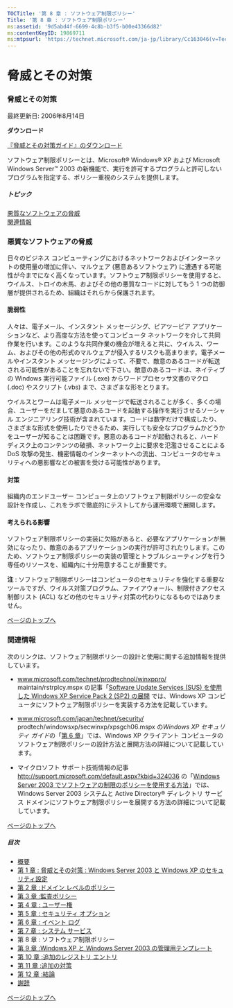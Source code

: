 ```yaml
---
TOCTitle: '第 8 章 : ソフトウェア制限ポリシー'
Title: '第 8 章 : ソフトウェア制限ポリシー'
ms:assetid: '9d5abd4f-6699-4c8b-b3f5-b00e43366d82'
ms:contentKeyID: 19869711
ms:mtpsurl: 'https://technet.microsoft.com/ja-jp/library/Cc163046(v=TechNet.10)'
---
```


脅威とその対策
==============

### 脅威とその対策

最終更新日: 2006年8月14日

**ダウンロード**

[『脅威とその対策ガイド』のダウンロード](http://go.microsoft.com/fwlink/?linkid=15160)

ソフトウェア制限ポリシーとは、Microsoft® Windows® XP および Microsoft Windows Server™ 2003 の新機能で、実行を許可するプログラムと許可しないプログラムを指定する、ポリシー重視のシステムを提供します。

##### トピック

[](#ebaa)[悪質なソフトウェアの脅威](#ebaa)  
[](#eaaa)[関連情報](#eaaa)  

### 悪質なソフトウェアの脅威

日々のビジネス コンピューティングにおけるネットワークおよびインターネットの使用量の増加に伴い、マルウェア (悪意あるソフトウェア) に遭遇する可能性が今までになく高くなっています。ソフトウェア制限ポリシーを使用すると、ウイルス、トロイの木馬、およびその他の悪質なコードに対してもう 1 つの防御層が提供されるため、組織はそれらから保護されます。

#### 脆弱性

人々は、電子メール、インスタント メッセージング、ピアツーピア アプリケーションなど、より高度な方法を使ってコンピュータ ネットワークを介して共同作業を行います。このような共同作業の機会が増えると共に、ウイルス、ワーム、およびその他の形式のマルウェアが侵入するリスクも高まります。電子メールやインスタント メッセージングによって、不要で、敵意のあるコードが転送される可能性があることを忘れないで下さい。敵意のあるコードは、ネイティブの Windows 実行可能ファイル (.exe) からワードプロセッサ文書のマクロ (.doc) やスクリプト (.vbs) まで、さまざまな形をとります。

ウイルスとワームは電子メール メッセージで転送されることが多く、多くの場合、ユーザーをだまして悪意のあるコードを起動する操作を実行させるソーシャル エンジニアリング技術が含まれています。コードは数字だけで構成したり、さまざまな形式を使用したりできるため、実行しても安全なプログラムかどうかをユーザーが知ることは困難です。悪意のあるコードが起動されると、ハード ディスク上のコンテンツの破損、ネットワーク上に要求を氾濫させることによる DoS 攻撃の発生、機密情報のインターネットへの流出、コンピュータのセキュリティへの悪影響などの被害を受ける可能性があります。

#### 対策

組織内のエンドユーザー コンピュータ上のソフトウェア制限ポリシーの安全な設計を作成し、これをラボで徹底的にテストしてから運用環境で展開します。

#### 考えられる影響

ソフトウェア制限ポリシーの実装に欠陥があると、必要なアプリケーションが無効になったり、敵意のあるアプリケーションの実行が許可されたりします。このため、ソフトウェア制限ポリシーの実装の管理とトラブルシューティングを行う専任のリソースを、組織内に十分用意することが重要です。

**注** : ソフトウェア制限ポリシーはコンピュータのセキュリティを強化する重要なツールですが、ウイルス対策プログラム、ファイアウォール、制限付きアクセス制御リスト (ACL) などの他のセキュリティ対策の代わりになるものではありません。

[](#mainsection)[ページのトップへ](#mainsection)

### 関連情報

次のリンクは、ソフトウェア制限ポリシーの設計と使用に関する追加情報を提供しています。

-   www.microsoft.com/technet/prodtechnol/winxppro/
    maintain/rstrplcy.mspx の記事「[Software Update Services (SUS) を使用した Windows XP Service Pack 2 (SP2) の展開](http://technet.microsoft.com/ja-jp/library/bb457097.aspx) では、Windows XP コンピュータにソフトウェア制限ポリシーを実装する方法を記載しています。

-   www.microsoft.com/japan/technet/security/
    prodtech/windowsxp/secwinxp/xpsgch06.mspx の*Windows XP セキュリティ ガイド*の「[第 6 章](http://www.microsoft.com/japan/technet/security/prodtech/windowsxp/secwinxp/xpsgch06.mspx)」では、Windows XP クライアント コンピュータのソフトウェア制限ポリシーの設計方法と展開方法の詳細について記載しています。

-   マイクロソフト サポート技術情報の記事 http://support.microsoft.com/default.aspx?kbid=324036 の「[Windows Server 2003 でソフトウェアの制限のポリシーを使用する方法](http://support.microsoft.com/default.aspx?kbid=324036)」では、Windows Server 2003 システムと Active Directory® ディレクトリ サービス ドメインにソフトウェア制限ポリシーを展開する方法の詳細について記載しています。

[](#mainsection)[ページのトップへ](#mainsection)

##### 目次

-   [概要](https://technet.microsoft.com/ja-jp/library/75849e66-9f52-4ceb-874e-cace62110b09(v=TechNet.10))
-   [第 1 章 : 脅威とその対策 : Windows Server 2003 と Windows XP のセキュリティ設定](https://technet.microsoft.com/ja-jp/library/18593f91-27d4-49a8-a266-8fa587000c9f(v=TechNet.10))
-   [第 2 章 :ドメイン レベルのポリシー](https://technet.microsoft.com/ja-jp/library/5d9e1e11-b8c8-4cd4-a9d6-9f4c25fb6031(v=TechNet.10))
-   [第 3 章 :監査ポリシー](https://technet.microsoft.com/ja-jp/library/75931b0b-03b4-4dd5-a0a1-c8035c69916d(v=TechNet.10))
-   [第 4 章 : ユーザー権](https://technet.microsoft.com/ja-jp/library/173734d6-0926-4736-b56d-7b5e2756f441(v=TechNet.10))
-   [第 5 章 : セキュリティ オプション](https://technet.microsoft.com/ja-jp/library/5a9e0351-4fa5-40a1-a363-de18dc27a55b(v=TechNet.10))
-   [第 6 章 : イベント ログ](https://technet.microsoft.com/ja-jp/library/4ee53fe7-4cd1-47ef-bfb9-6705c8f59aa9(v=TechNet.10))
-   [第 7 章 : システム サービス](https://technet.microsoft.com/ja-jp/library/7a0506f6-5fc1-4f2f-8e0a-329a4b826769(v=TechNet.10))
-   第 8 章 : ソフトウェア制限ポリシー
-   [第 9 章 :Windows XP と Windows Server 2003 の管理用テンプレート](https://technet.microsoft.com/ja-jp/library/2c86440d-41f4-479e-8072-0f0b4693e885(v=TechNet.10))
-   [第 10 章 :追加のレジストリ エントリ](https://technet.microsoft.com/ja-jp/library/d148d54d-a020-4aef-9664-11b9a7d81c0c(v=TechNet.10))
-   [第 11 章 :追加の対策](https://technet.microsoft.com/ja-jp/library/ca39898c-bbdb-43ff-9543-92d8efabc89f(v=TechNet.10))
-   [第 12 章 :結論](https://technet.microsoft.com/ja-jp/library/f631bd53-ba1c-4d73-8ff9-c5f870ec5551(v=TechNet.10))
-   [謝辞](https://technet.microsoft.com/ja-jp/library/161ab5c8-f118-4c7e-95c0-3ce7c3e49136(v=TechNet.10))

[](#mainsection)[ページのトップへ](#mainsection)
